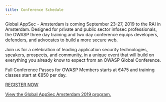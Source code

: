 ```yaml
---
title: Conference Schedule
---
```


Global AppSec - Amsterdam is coming September 23-27, 2019 to the RAI in Amsterdam. Designed for private and public sector infosec professionals, the OWASP three day training and two day conference equips developers, defenders, and advocates to build a more secure web.

Join us for a celebration of leading application security technologies, speakers, prospects, and community, in a unique event that will build on everything you already know to expect from an OWASP Global Conference.

Full Conference Passes for OWASP Members starts at €475 and training classes start at €850 per day.

<a class="registerbutton" href="https://www.regonline.com/registration/Checkin.aspx?EventId=2568596">REGISTER NOW</a>

<a id="sched-embed" href="https://globalappsecamsterdam2019.sched.com/">View the Global AppSec Amsterdam 2019 program.</a><script type="text/javascript" src="https://globalappsecamsterdam2019.sched.com/js/embed.js"></script>